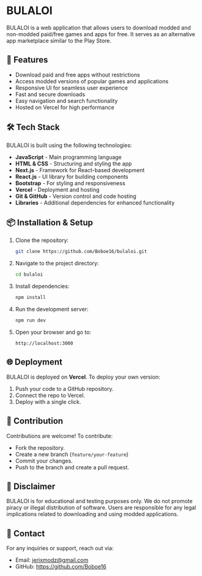 # BULALOI

BULALOI is a web application that allows users to download modded and non-modded paid/free games and apps for free. It serves as an alternative app marketplace similar to the Play Store.

## 🚀 Features

- Download paid and free apps without restrictions
- Access modded versions of popular games and applications
- Responsive UI for seamless user experience
- Fast and secure downloads
- Easy navigation and search functionality
- Hosted on Vercel for high performance

## 🛠 Tech Stack

BULALOI is built using the following technologies:

- **JavaScript** - Main programming language
- **HTML & CSS** - Structuring and styling the app
- **Next.js** - Framework for React-based development
- **React.js** - UI library for building components
- **Bootstrap** - For styling and responsiveness
- **Vercel** - Deployment and hosting
- **Git & GitHub** - Version control and code hosting
- **Libraries** - Additional dependencies for enhanced functionality

## 📦 Installation & Setup

1. Clone the repository:
   ```bash
   git clone https://github.com/Boboe16/bulaloi.git
   ```
2. Navigate to the project directory:
   ```bash
   cd bulaloi
   ```
3. Install dependencies:
   ```bash
   npm install
   ```
4. Run the development server:
   ```bash
   npm run dev
   ```
5. Open your browser and go to:
   ```
   http://localhost:3000
   ```

## 🌐 Deployment

BULALOI is deployed on **Vercel**. To deploy your own version:
1. Push your code to a GitHub repository.
2. Connect the repo to Vercel.
3. Deploy with a single click.

## 🤝 Contribution

Contributions are welcome! To contribute:
- Fork the repository.
- Create a new branch (`feature/your-feature`)
- Commit your changes.
- Push to the branch and create a pull request.

## 📜 Disclaimer

BULALOI is for educational and testing purposes only. We do not promote piracy or illegal distribution of software. Users are responsible for any legal implications related to downloading and using modded applications.

## 📧 Contact

For any inquiries or support, reach out via:
- Email: jerixmodz@gmail.com
- GitHub: https://github.com/Boboe16
